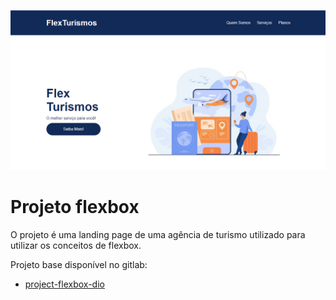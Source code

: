 <p align="center">
    <img width="900" src="./images/banner.png">
</p>

# Projeto flexbox

O projeto é uma landing page de uma agência de turismo utilizado para utilizar os conceitos de flexbox.

Projeto base disponível no gitlab:

- [project-flexbox-dio](https://gitlab.com/karensantos/project-flexbox-dio/-/tree/master/flex-projeto)
